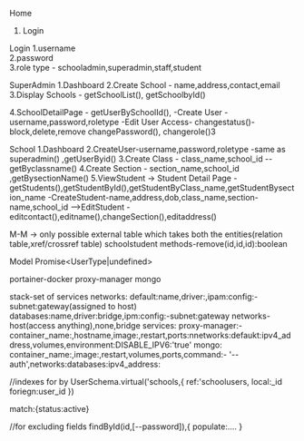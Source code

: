 Home
1. Login

Login
1.username  
2.password  
3.role type - schooladmin,superadmin,staff,student

SuperAdmin 
1.Dashboard 
2.Create School - name,address,contact,email
3.Display Schools - getSchoolList(), getSchoolbyId()

4.SchoolDetailPage - getUserBySchoolId(),
  -Create User - username,password,roletype
  -Edit User Access- changestatus()-block,delete,remove
                     changePassword(), changerole()3

School
1.Dashboard
2.CreateUser-username,password,roletype -same as superadmin() ,getUserByid()
3.Create Class - class_name,school_id --getByclassname()
4.Create Section - section_name,school_id ,getBysectionName()
5.ViewStudent -> Student Detail Page -getStudents(),getStudentById(),getStudentByClass_name,getStudentBysection_name
                -CreateStudent-name,address,dob,class_name,section-name,school_id
                 -->EditStudent - editcontact(),editname(),changeSection(),editaddress()

M-M -> only possible external table which takes both the entities(relation table,xref/crossref table)
schoolstudent
methods-remove(id,id,id):boolean


Model
Promise<UserType|undefined>

portainer-docker
proxy-manager
mongo

stack-set of services
networks:
default:name,driver:,ipam:config:-subnet:gateway(assigned to host)
databases:name,driver:bridge,ipm:config:-subnet:gateway                         networks-host(access anything),none,bridge
services:
proxy-manager:-container_name:,hostname,image:,restart,ports:nnetworks:defaukt:ipv4_address,volumes,environment:DISABLE_IPV6:'true'
mongo:
container_name:,image:,restart,volumes,ports,command:- '--auth',networks:databases:ipv4_address:

//indexes for by 
UserSchema.virtual('schools,{
  ref:'schoolusers,
  local:_id
  foriegn:user_id
})

match:{status:active}

//for excluding fields
findById(id,[--password]),{
  populate:....
}